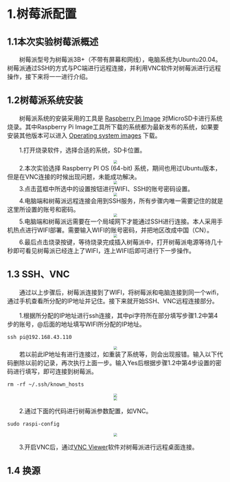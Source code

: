 # 1.树莓派配置
## 1.1本次实验树莓派概述
&emsp;&emsp;树莓派型号为树莓派3B+（不带有屏幕和网线），电脑系统为Ubuntu20.04。树莓派通过SSH的方式与PC端进行远程连接，并利用VNC软件对树莓派进行远程操作，接下来将一一进行介绍。
## 1.2树莓派系统安装
&emsp;&emsp;树莓派系统的安装采用的工具是 [Raspberry Pi Image](https://www.raspberrypi.com/software/)
对MicroSD卡进行系统烧录。其中Raspberry Pi Image工具所下载的系统都为最新发布的系统，如果要安装其他版本可以进入
[Operating system images](https://www.raspberrypi.com/software/operating-systems/) 下载。

&emsp;&emsp;1.打开烧录软件，选择合适的系统，SD卡位置。
<div align=center><img src="https://fjf-zdc.oss-cn-hangzhou.aliyuncs.com/raspberrypicture/%E5%B1%8F%E5%B9%95%E6%88%AA%E5%9B%BE%281%29.png" style="zoom:50%"/></div>
&emsp;&emsp;2.本次实验选择 Raspberry PI OS (64-bit) 系统，期间也用过Ubuntu版本，但是在VNC连接的时候出现问题，未能成功解决。
<div align=center><img src="https://fjf-zdc.oss-cn-hangzhou.aliyuncs.com/raspberrypicture/%E5%B1%8F%E5%B9%95%E6%88%AA%E5%9B%BE%287%29.png" style="zoom:50%"/></div>
&emsp;&emsp;3.点击蓝框中所选中的设置按钮进行WIFI、SSH的账号密码设置。
<div align=center><img src="https://fjf-zdc.oss-cn-hangzhou.aliyuncs.com/raspberrypicture/%E5%B1%8F%E5%B9%95%E6%88%AA%E5%9B%BE%286%29_LI.jpg" style="zoom:50%"/></div>
&emsp;&emsp;4.电脑端和树莓派远程连接会用到SSH服务，所有步骤内唯一需要记住的就是这里所设置的账号和密码。
<div align=center><img src="https://fjf-zdc.oss-cn-hangzhou.aliyuncs.com/raspberrypicture/%E5%B1%8F%E5%B9%95%E6%88%AA%E5%9B%BE%2811%29.png" style="zoom:50%"/></div>
&emsp;&emsp;5.电脑端和树莓派远需要在一个局域网下才能通过SSH进行连接。本人采用手机热点进行WIFI部署。需要输入WIFI的账号密码，并把地区改成中国（CN）。
<div align=center><img src="https://fjf-zdc.oss-cn-hangzhou.aliyuncs.com/raspberrypicture/%E5%B1%8F%E5%B9%95%E6%88%AA%E5%9B%BE%288%29.png" style="zoom:50%"/></div>
&emsp;&emsp;6.最后点击烧录按键，等待烧录完成插入树莓派中，打开树莓派电源等待几十秒即可看见树莓派已经连上了WIFI，连上WIFI后即可进行下一步操作。

## 1.3 SSH、VNC
&emsp;&emsp;通过以上步骤后，树莓派连接到了WIFI，将树莓派和电脑连接到同一个wifi，通过手机查看所分配的IP地址并记住。接下来就开始SSH、VNC远程连接部分。

&emsp;&emsp;1.根据所分配的IP地址进行ssh连接，其中pi字符所在部分填写步骤1.2中第4步的账号，@后面的地址填写WIFI所分配的IP地址。
```
ssh pi@192.168.43.110
```

<div align=center><img src="https://fjf-zdc.oss-cn-hangzhou.aliyuncs.com/raspberrypicture/2022-05-13%2022-12-51%20%E7%9A%84%E5%B1%8F%E5%B9%95%E6%88%AA%E5%9B%BE.png" style="zoom:50%"/></div>
&emsp;&emsp;若以前此IP地址有进行连接过，如重装了系统等，则会出现报错。输入以下代码删除以前的记录，再次执行上面一步。输入Yes后根据步骤1.2中第4步设置的密码进行填写，即可连接到树莓派。

```
rm -rf ~/.ssh/known_hosts
```
<div align=center><img src="https://fjf-zdc.oss-cn-hangzhou.aliyuncs.com/raspberrypicture/2022-05-31%2018-42-49%20%E7%9A%84%E5%B1%8F%E5%B9%95%E6%88%AA%E5%9B%BE.png" style="zoom:50%"/></div>
<div align=center><img src="https://fjf-zdc.oss-cn-hangzhou.aliyuncs.com/raspberrypicture/2022-05-31%2018-43-04%20%E7%9A%84%E5%B1%8F%E5%B9%95%E6%88%AA%E5%9B%BE.png" style="zoom:50%"/></div>

&emsp;&emsp;2.通过下面的代码进行树莓派参数配置，如VNC。

```
sudo raspi-config
```
<div align=center><img src="https://fjf-zdc.oss-cn-hangzhou.aliyuncs.com/raspberrypicture/2022-05-31%2019-19-15%20%E7%9A%84%E5%B1%8F%E5%B9%95%E6%88%AA%E5%9B%BE.png" style="zoom:50%"/></div>

&emsp;&emsp;3.开启VNC后，通过[VNC Viewer](https://www.realvnc.com/en/connect/download/viewer/)软件对树莓派进行远程桌面连接。


## 1.4 换源











